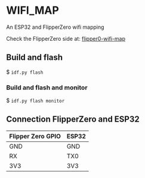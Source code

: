 # WIFI_MAP

An ESP32 and FlipperZero wifi mapping

Check the FlipperZero side at: [flipper0-wifi-map](https://github.com/carvilsi/flipper0-wifi-map)

## Build and flash

$ `idf.py flash`

### Build and flash and monitor

$ `idf.py flash monitor`

## Connection FlipperZero and ESP32

| Flipper Zero GPIO | ESP32 |
| ----------------- | ----- |
|      GND          |  GND  |
|      RX           |  TX0  |
|      3V3          |  3V3  |
